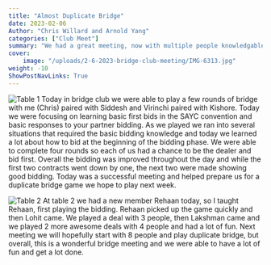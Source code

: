 ```yaml
---
title: "Almost Duplicate Bridge"
date: 2023-02-06
Author: "Chris Willard and Arnold Yang"
categories: ["Club Meet"]
summary: "We had a great meeting, now with multiple people knowledgable people who know how to play Bridge, and a full 8 people at the end, but not enough time. If we have the full 8 people from the start next time, we can play duplicate bridge."
cover:
    image: "/uploads/2-6-2023-bridge-club-meeting/IMG-6313.jpg"
weight: -10
ShowPostNavLinks: True
---
```


![Table 1](/uploads/2-6-2023-bridge-club-meeting/IMG-6313.jpg)
Today in bridge club we were able to play a few rounds of bridge with me (Chris) paired with Siddesh and Virinchi paired with Kishore. Today we were focusing on learning basic first bids in the SAYC convention and basic responses to your partner bidding. As we played we ran into several situations that required the basic bidding knowledge and today we learned a lot about how to bid at the beginning of the bidding phase. We were able to complete four rounds so each of us had a chance to be the dealer and bid first. Overall the bidding was improved throughout the day and while the first two contracts went down by one, the next two were made showing good bidding. Today was a successful meeting and helped prepare us for a duplicate bridge game we hope to play next week.

![Table 2](/uploads/2-6-2023-bridge-club-meeting/IMG_2711.jpg)
At table 2 we had a new member Rehaan today, so I taught Rehaan, first playing the bidding. Rehaan picked up the game quickly and then Lohit came. We played a deal with 3 people, then Lakshman came and we played 2 more awesome deals with 4 people and had a lot of fun. Next meeting we will hopefully start with 8 people and play duplicate bridge, but overall, this is a wonderful bridge meeting and we were able to have a lot of fun and get a lot done.
